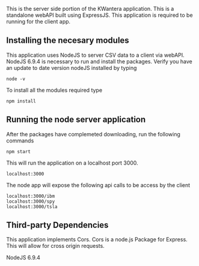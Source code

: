 This is the server side portion of the KWantera application.  This is a standalone webAPI built using ExpressJS.  This application is required to be running for the client app. 

## Installing the necesary modules 
This application uses NodeJS to server CSV data to a client via webAPI.   NodeJS 6.9.4 is necessary to run and install the packages.  Verify you have an update to date version nodeJS installed by typing 
```
node -v
```

To install all the modules required type
```
npm install
```
## Running the node server application

After the packages have complemeted downloading, run the following commands
```
npm start
```

This will run the application on a localhost port 3000. 
```
localhost:3000
```
The node app will expose the following api calls to be access by the client 
```
localhost:3000/ibm
localhost:3000/spy
localhost:3000/tsla
```

## Third-party Dependencies 
This application implements Cors. 
Cors is a node.js Package for Express.  This will allow for cross origin requests.

NodeJS 6.9.4
